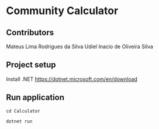 # Community Calculator

## Contributors

Mateus Lima Rodrigues da Silva
Udiel Inacio de Oliveira Silva

## Project setup

Install .NET <https://dotnet.microsoft.com/en/download>

## Run application 
```
cd Calculator
```
```
dotnet run
```
